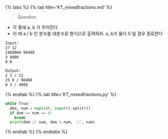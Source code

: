 {% tabs %}
{% tab title='KT_mixedfractions.md' %}

> Question

* 각 줄에 a, b 가 주어진다
* 이 때 a / b 인 분수를 대분수로 형식으로 출력하라. a, b가 둘다 0 일 경우 종료한다

```txt
Input:
27 12
2460000 98400
3 4000
0 0

Output:
2 3 / 12
25 0 / 98400
0 3 / 4000
```

{% endtab %}
{% tab title='KT_mixedfractions.py' %}

```py
while True:
  dem, num = map(int, input().split())
  if dem == num == 0:
    break
  print(dem // num, dem % num, '/', num)
```

{% endtab %}
{% endtabs %}
